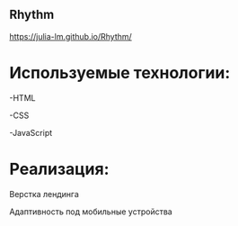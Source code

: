 ## Rhythm

https://julia-lm.github.io/Rhythm/

# Используемые технологии:

-HTML

-CSS

-JavaScript

# Реализация:

Верстка лендинга

Адаптивность под мобильные устройства
